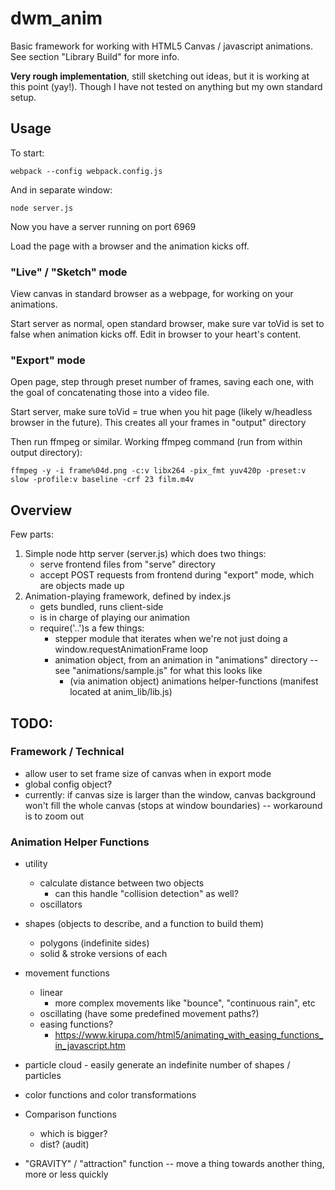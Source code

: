 # dwm_anim

Basic framework for working with HTML5 Canvas / javascript animations. See section "Library Build" for more info. 

**Very rough implementation**, still sketching out ideas, but it is working at this point (yay!). Though I have not tested on anything but my own standard setup. 

## Usage

To start: 

	webpack --config webpack.config.js

And in separate window: 

	node server.js

Now you have a server running on port 6969

Load the page with a browser and the animation kicks off. 


### "Live" / "Sketch" mode

View canvas in standard browser as a webpage, for working on your animations. 

Start server as normal, open standard browser, make sure var toVid is set to false when animation kicks off. Edit in browser to your heart's content.

### "Export" mode

Open page, step through preset number of frames, saving each one, with the goal of concatenating those into a video file.

Start server, make sure toVid = true when you hit page (likely w/headless browser in the future). This creates all your frames in "output" directory

Then run ffmpeg or similar. Working ffmpeg command (run from within output directory): 

	ffmpeg -y -i frame%04d.png -c:v libx264 -pix_fmt yuv420p -preset:v slow -profile:v baseline -crf 23 film.m4v


<!-- ffmpeg -framerate 30 -y -i frame%04d.png -c:v libx264 -pix_fmt yuv420p -preset:v slow -profile:v baseline -crf 23 film.m4v -->

<!-- TODO:  audit / customize above command. couldn't get it to work for the longest time, I think the kicker was the '-pix_fmt yuv420p' option but I have NOT yet tested that-->

## Overview

Few parts:

1. Simple node http server (server.js) which does two things:	
	- serve frontend files from "serve" directory
	- accept POST requests from frontend during "export" mode, which are objects made up
2. Animation-playing framework, defined by index.js
	- gets bundled, runs client-side
	- is in charge of playing our animation
	- require('..')s a few things:
		- stepper module that iterates when we're not just doing a window.requestAnimationFrame loop
		- animation object, from an animation in "animations" directory -- see "animations/sample.js" for what this looks like
			- (via animation object) animations helper-functions (manifest located at anim_lib/lib.js)

## TODO: 

### Framework / Technical

- allow user to set frame size of canvas when in export mode
- global config object?
- currently: if canvas size is larger than the window, canvas background won't fill the whole canvas (stops at window boundaries) -- workaround is to zoom out

### Animation Helper Functions

* utility
	- calculate distance between two objects
		- can this handle "collision detection" as well?
	- oscillators

* shapes (objects to describe, and a function to build them)
	- polygons (indefinite sides)
	- solid & stroke versions of each

* movement functions
	- linear
		- more complex movements like "bounce", "continuous rain", etc 
	- oscillating (have some predefined movement paths?)
	- easing functions? 
		- https://www.kirupa.com/html5/animating_with_easing_functions_in_javascript.htm

* particle cloud - easily generate an indefinite number of shapes / particles

* color functions and color transformations

* Comparison functions
	- which is bigger?
	- dist? (audit)

* "GRAVITY" / "attraction" function -- move a thing towards another thing, more or less quickly

